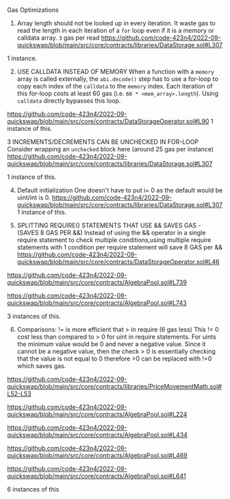 Gas Optimizations
1. Array length should not be looked up in every iteration.
It waste gas to read the length in each iteration of a `for` loop even if it is a memory or calldata array. `3` gas per read
https://github.com/code-423n4/2022-09-quickswap/blob/main/src/core/contracts/libraries/DataStorage.sol#L307

1 instance.

2. USE CALLDATA INSTEAD OF MEMORY
When a function with a `memory` array is called externally, the `abi.decode()` step has to use a for-loop to copy each index of the `calldata` to the `memory` index. Each iteration of this for-loop costs at least 60 gas (i.e. `60 * <mem_array>.length`). Using `calldata` directly bypasses this loop.

https://github.com/code-423n4/2022-09-quickswap/blob/main/src/core/contracts/DataStorageOperator.sol#L90
1 instance of this.

3 INCREMENTS/DECREMENTS CAN BE UNCHECKED IN FOR-LOOP
Consider wrapping an `unchecked`  block here (around 25 gas per instance)
https://github.com/code-423n4/2022-09-quickswap/blob/main/src/core/contracts/libraries/DataStorage.sol#L307

1 instance of this.

4. Default initialization
One doesn't have to put i= 0 as the default would be uint/int is 0.
https://github.com/code-423n4/2022-09-quickswap/blob/main/src/core/contracts/libraries/DataStorage.sol#L307
1 instance of this.

5. SPLITTING REQUIRE() STATEMENTS THAT USE && SAVES GAS - (SAVES 8 GAS PER &&)
Instead of using the && operator in a single require statement to check multiple conditions,using multiple require statements with 1 condition per require statement will save 8 GAS per &&
https://github.com/code-423n4/2022-09-quickswap/blob/main/src/core/contracts/DataStorageOperator.sol#L46

https://github.com/code-423n4/2022-09-quickswap/blob/main/src/core/contracts/AlgebraPool.sol#L739

https://github.com/code-423n4/2022-09-quickswap/blob/main/src/core/contracts/AlgebraPool.sol#L743

3 instances of this.

6. Comparisons: != is more efficient that > in require (6 gas less)
This != 0 cost less than compared to > 0 for uint in require statements. 
For uints the minimum value would be 0 and never a negative value. Since it cannot be a negative value, then the check > 0 is essentially checking that the value is not equal to 0 therefore >0 can be replaced with !=0 which saves gas.

https://github.com/code-423n4/2022-09-quickswap/blob/main/src/core/contracts/libraries/PriceMovementMath.sol#L52-L53

https://github.com/code-423n4/2022-09-quickswap/blob/main/src/core/contracts/AlgebraPool.sol#L224

https://github.com/code-423n4/2022-09-quickswap/blob/main/src/core/contracts/AlgebraPool.sol#L434

https://github.com/code-423n4/2022-09-quickswap/blob/main/src/core/contracts/AlgebraPool.sol#L469

https://github.com/code-423n4/2022-09-quickswap/blob/main/src/core/contracts/AlgebraPool.sol#L641

6 instances of this
